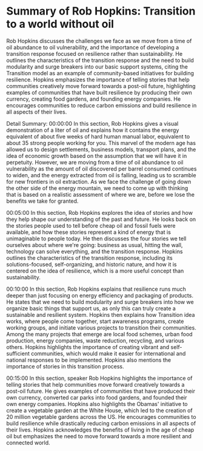 # Summary of Rob Hopkins: Transition to a world without oil

Rob Hopkins discusses the challenges we face as we move from a time of oil abundance to oil vulnerability, and the importance of developing a transition response focused on resilience rather than sustainability. He outlines the characteristics of the transition response and the need to build modularity and surge breakers into our basic support systems, citing the Transition model as an example of community-based initiatives for building resilience. Hopkins emphasizes the importance of telling stories that help communities creatively move forward towards a post-oil future, highlighting examples of communities that have built resilience by producing their own currency, creating food gardens, and founding energy companies. He encourages communities to reduce carbon emissions and build resilience in all aspects of their lives.

Detail Summary: 
00:00:00
In this section, Rob Hopkins gives a visual demonstration of a liter of oil and explains how it contains the energy equivalent of about five weeks of hard human manual labor, equivalent to about 35 strong people working for you. This marvel of the modern age has allowed us to design settlements, business models, transport plans, and the idea of economic growth based on the assumption that we will have it in perpetuity. However, we are moving from a time of oil abundance to oil vulnerability as the amount of oil discovered per barrel consumed continues to widen, and the energy extracted from oil is falling, leading us to scramble for new frontiers in oil extraction. As we face the challenge of going down the other side of the energy mountain, we need to come up with thinking that is based on a realistic assessment of where we are, before we lose the benefits we take for granted.

00:05:00
In this section, Rob Hopkins explores the idea of stories and how they help shape our understanding of the past and future. He looks back on the stories people used to tell before cheap oil and fossil fuels were available, and how these stories represent a kind of energy that is unimaginable to people today. He then discusses the four stories we tell ourselves about where we're going: business as usual, hitting the wall, technology can solve everything, and the transition response. Hopkins outlines the characteristics of the transition response, including its solutions-focused, self-organizing, and historic nature, and how it is centered on the idea of resilience, which is a more useful concept than sustainability.

00:10:00
In this section, Rob Hopkins explains that resilience runs much deeper than just focusing on energy efficiency and packaging of products. He states that we need to build modularity and surge breakers into how we organize basic things that support us, as only this can truly create a sustainable and resilient system. Hopkins then explains how Transition idea works, where people come together, start awareness programs, create working groups, and initiate various projects to transition their communities. Among the many projects that emerge are local food schemes, urban food production, energy companies, waste reduction, recycling, and various others. Hopkins highlights the importance of creating vibrant and self-sufficient communities, which would make it easier for international and national responses to be implemented.  Hopkins also mentions the importance of stories in this transition process.

00:15:00
In this section, speaker Rob Hopkins highlights the importance of telling stories that help communities move forward creatively towards a post-oil future. He gives examples of communities that have produced their own currency, converted car parks into food gardens, and founded their own energy companies. Hopkins also highlights the Obamas' initiative to create a vegetable garden at the White House, which led to the creation of 20 million vegetable gardens across the US. He encourages communities to build resilience while drastically reducing carbon emissions in all aspects of their lives. Hopkins acknowledges the benefits of living in the age of cheap oil but emphasizes the need to move forward towards a more resilient and connected world.

